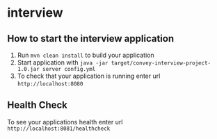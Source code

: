 # interview

How to start the interview application
---

1. Run `mvn clean install` to build your application
1. Start application with `java -jar target/convey-interview-project-1.0.jar server config.yml`
1. To check that your application is running enter url `http://localhost:8080`

Health Check
---

To see your applications health enter url `http://localhost:8081/healthcheck`
